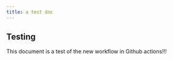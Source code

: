 ```yaml
---
title: a test doc
---
```


## Testing

This document is a test of the new workflow in Github actions!!!
